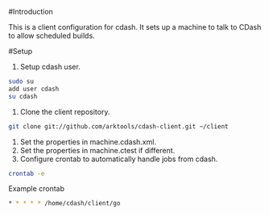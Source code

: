 #Introduction

This is a client configuration for cdash. It sets up a machine to talk to CDash to allow scheduled builds.

#Setup

1. Setup cdash user.
``` bash
sudo su
add user cdash
su cdash
```

1. Clone the client repository. 
``` bash
git clone git://github.com/arktools/cdash-client.git ~/client
```

1. Set the properties in machine.cdash.xml.
1. Set the properties in machine.ctest if different.
1. Configure crontab to automatically handle jobs from cdash.
``` bash
crontab -e
```
Example crontab
``` bash
* * * * * /home/cdash/client/go
```
